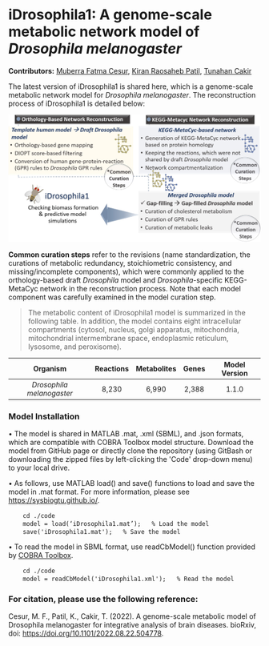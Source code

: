 # iDrosophila1: A genome-scale metabolic network model of *Drosophila melanogaster*

**Contributors:** [Muberra Fatma Cesur](https://www.gtu.edu.tr/en/personel/356/1558/display.aspx), [‪Kiran Raosaheb Patil‬](https://www.mrc-tox.cam.ac.uk/staff/kiran-patil), [Tunahan Cakir‬](https://www.gtu.edu.tr/en/personel/356/2201/display.aspx)


The latest version of iDrosophila1 is shared here, which is a genome-scale metabolic network model for *Drosophila melanogaster*. The reconstruction process of iDrosophila1 is detailed below:

<p align="center"><img src="https://github.com/SysBioGTU/iDrosophila/blob/main/Figures/Flowchart_GitHub.jpg" width="730">


**Common curation steps** refer to the revisions (name standardization, the curations of metabolic redundancy, stoichiometric consistency, and missing/incomplete components), which were commonly applied to the orthology-based draft *Drosophila* model and *Drosophila*-specific KEGG-MetaCyc network in the reconstruction process. Note that each model component was carefully examined in the model curation step.

> The metabolic content of iDrosophila1 model is summarized in the following table. In addition, the model contains eight intracellular compartments (cytosol, nucleus, golgi apparatus, mitochondria, mitochondrial intermembrane space, endoplasmic reticulum, lysosome, and peroxisome).
	
<div align="center">
	
   | Organism                        | Reactions             | Metabolites            | Genes                 | Model Version        |
   |:-------------------------------:|:---------------------:|:----------------------:|:---------------------:|:--------------------:|
   | _Drosophila melanogaster_       |          8,230        |           6,990        |         2,388         |       1.1.0          |		

</div>

### **Model Installation**

•	The model is shared in MATLAB .mat, .xml (SBML), and .json formats, which are compatible with COBRA Toolbox model structure. Download the model from GitHub page or directly clone the repository (using GitBash or downloading the zipped files by left-clicking the 'Code' drop-down menu) to your local drive.

•	As follows, use MATLAB load() and save() functions to load and save the model in .mat format. For more information, please see https://sysbiogtu.github.io/.

		cd ./code
		model = load(‘iDrosophila1.mat’);   % Load the model
		save('iDrosophila1.mat');   % Save the model

•	To read the model in SBML format, use readCbModel() function provided by [COBRA Toolbox](https://opencobra.github.io/cobratoolbox/stable/).

		cd ./code
		model = readCbModel('iDrosophila1.xml');   % Read the model

### **For citation, please use the following reference:**
Cesur, M. F., Patil, K., Cakir, T. (2022). A genome-scale metabolic model of Drosophila melanogaster for integrative analysis of brain diseases. bioRxiv, doi: https://doi.org/10.1101/2022.08.22.504778.
